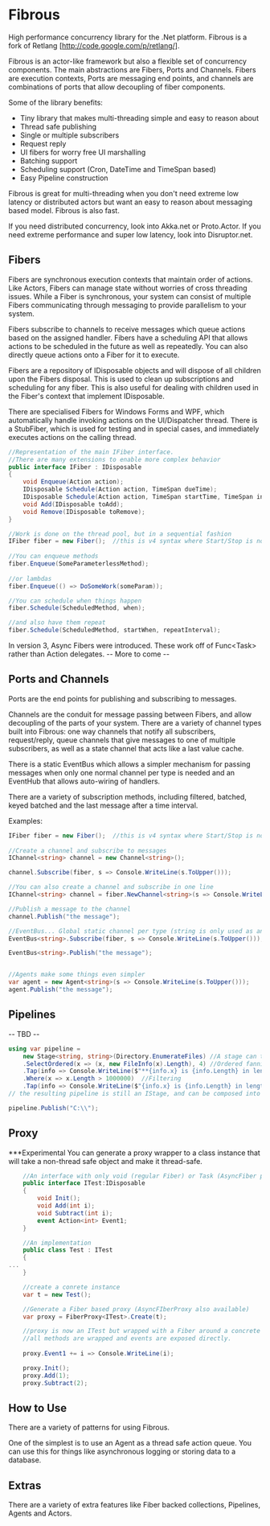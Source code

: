 Fibrous
=======

High performance concurrency library for the .Net platform.  Fibrous is a fork of Retlang [http://code.google.com/p/retlang/]. 

Fibrous is an actor-like framework but also a flexible set of concurrency components. The main abstractions are Fibers, Ports and Channels.  Fibers are execution contexts, Ports are messaging end points, and channels are combinations of ports that allow decoupling of fiber components.

Some of the library benefits:
 - Tiny library that makes multi-threading simple and easy to reason about
 - Thread safe publishing
 - Single or multiple subscribers
 - Request reply
 - UI fibers for worry free UI marshalling
 - Batching support
 - Scheduling support (Cron, DateTime and TimeSpan based)
 - Easy Pipeline construction
 
 Fibrous is great for multi-threading when you don't need extreme low latency or distributed actors but want an easy to reason about messaging based model.  Fibrous is also fast.

 If you need distributed concurrency, look into Akka.net or Proto.Actor.  If you need extreme performance and super low latency, look into Disruptor.net.

Fibers
------

Fibers are synchronous execution contexts that maintain order of actions.  Like Actors, Fibers can manage state without worries of cross threading issues.  While a Fiber is synchronous, your system can consist of multiple Fibers communicating through messaging to provide parallelism to your system.

Fibers subscribe to channels to receive messages which queue actions based on the assigned handler.  Fibers have a scheduling API that allows actions to be scheduled in the future as well as repeatedly.  You can also directly queue actions onto a Fiber for it to execute.

Fibers are a repository of IDisposable objects and will dispose of all children upon the Fibers disposal.  This is used to clean up subscriptions and scheduling for any fiber.  This is also useful for dealing with children used in the Fiber's context that implement IDisposable.

There are specialised Fibers for Windows Forms and WPF, which automatically handle invoking actions on the UI/Dispatcher thread.  There is a StubFiber, which is used for testing and in special cases, and immediately executes actions on the calling thread.

```csharp
//Representation of the main IFiber interface.
//There are many extensions to enable more complex behavior
public interface IFiber : IDisposable
{
    void Enqueue(Action action);
    IDisposable Schedule(Action action, TimeSpan dueTime);
    IDisposable Schedule(Action action, TimeSpan startTime, TimeSpan interval);
    void Add(IDisposable toAdd);
    void Remove(IDisposable toRemove);
}
```

```csharp
//Work is done on the thread pool, but in a sequential fashion 
IFiber fiber = new Fiber();  //this is v4 syntax where Start/Stop is no longer part of the API
	 
//You can enqueue methods
fiber.Enqueue(SomeParameterlessMethod);
 
//or lambdas
fiber.Enqueue(() => DoSomeWork(someParam));

//You can schedule when things happen
fiber.Schedule(ScheduledMethod, when);

//and also have them repeat
fiber.Schedule(ScheduledMethod, startWhen, repeatInterval);
```

In version 3, Async Fibers were introduced.  These work off of Func&lt;Task> rather than Action delegates.  -- More to come --

Ports and Channels
------------------

Ports are the end points for publishing and subscribing to messages.  

Channels are the conduit for message passing between Fibers, and allow decoupling of the parts of your system.  There are a variety of channel types built into Fibrous: one way channels that notify all subscribers, request/reply, queue channels that give messages to one of multiple subscribers, as well as a state channel that acts like a last value cache.

There is a static EventBus which allows a simpler mechanism for passing messages when only one normal channel per type is needed and an EventHub that allows auto-wiring of handlers.

There are a variety of subscription methods, including filtered, batched, keyed batched and the last message after a time interval.
 
  
Examples:

```csharp
IFiber fiber = new Fiber();  //this is v4 syntax where Start/Stop is no longer part of the API
	 
//Create a channel and subscribe to messages
IChannel<string> channel = new Channel<string>();

channel.Subscribe(fiber, s => Console.WriteLine(s.ToUpper()));

//You can also create a channel and subscribe in one line
IChannel<string> channel = fiber.NewChannel<string>(s => Console.WriteLine(s.ToUpper()));

//Publish a message to the channel
channel.Publish("the message");

//EventBus... Global static channel per type (string is only used as an example)
EventBus<string>.Subscribe(fiber, s => Console.WriteLine(s.ToUpper()));

EventBus<string>.Publish("the message");


//Agents make some things even simpler
var agent = new Agent<string>(s => Console.WriteLine(s.ToUpper()));
agent.Publish("the message");
```

Pipelines
---------

-- TBD --

```csharp
using var pipeline = 
    new Stage<string, string>(Directory.EnumerateFiles) //A stage can take single input and generate an IEnumerable output
    .SelectOrdered(x => (x, new FileInfo(x).Length), 4) //Ordered fanning out 
    .Tap(info => Console.WriteLine($"**{info.x} is {info.Length} in length")) // equivalent to Select(x => {f(x); return x;})
    .Where(x => x.Length > 1000000)  //Filtering
    .Tap(info => Console.WriteLine($"{info.x} is {info.Length} in length"));
// the resulting pipeline is still an IStage, and can be composed into another pipeline

pipeline.Publish("C:\\");
```

Proxy
-----

***Experimental
You can generate a proxy wrapper to a class instance that will take a non-thread safe object and make it thread-safe.

```csharp
    //An interface with only void (regular Fiber) or Task (AsyncFiber proxy) returning methods, implementing IDisposable
    public interface ITest:IDisposable
    {
        void Init();
        void Add(int i);
        void Subtract(int i);
        event Action<int> Event1;
    }

    //An implementation
    public class Test : ITest
    {
...
    }

    //create a conrete instance
    var t = new Test();

    //Generate a Fiber based proxy (AsyncFIberProxy also available)
    var proxy = FiberProxy<ITest>.Create(t);

    //proxy is now an ITest but wrapped with a Fiber around a concrete ITest instance
    //all methods are wrapped and events are exposed directly.
    
    proxy.Event1 += i => Console.WriteLine(i);

    proxy.Init();
    proxy.Add(1);
    proxy.Subtract(2);

```

How to Use
----------

There are a variety of patterns for using Fibrous.  

One of the simplest is to use an Agent as a thread safe action queue.  You can use this for things like asynchronous logging or storing data to a database.

Extras
------

There are a variety of extra features like Fiber backed collections, Pipelines, Agents and Actors.

	
